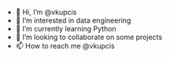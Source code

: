 - 👋 Hi, I’m @vkupcis
- 👀 I’m interested in data engineering
- 🌱 I’m currently learning Python
- 💞️ I’m looking to collaborate on some projects
- 📫 How to reach me @vkupcis

<!---
vkupcis/vkupcis is a ✨ special ✨ repository because its `README.md` (this file) appears on your GitHub profile.
You can click the Preview link to take a look at your changes.
--->
